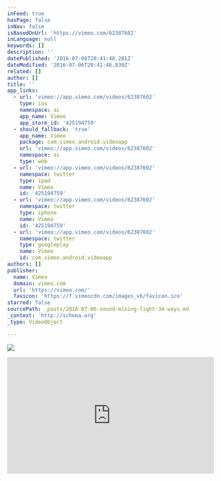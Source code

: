 ```yaml
---
inFeed: true
hasPage: false
inNav: false
isBasedOnUrl: 'https://vimeo.com/62387602'
inLanguage: null
keywords: []
description: ''
datePublished: '2016-07-06T20:41:48.281Z'
dateModified: '2016-07-06T20:41:46.830Z'
related: []
author: []
title: ''
app_links:
  - url: 'vimeo://app.vimeo.com/videos/62387602'
    type: ios
    namespace: ai
    app_name: Vimeo
    app_store_id: '425194759'
  - should_fallback: 'true'
    app_name: Vimeo
    package: com.vimeo.android.videoapp
    url: 'vimeo://app.vimeo.com/videos/62387602'
    namespace: ai
    type: web
  - url: 'vimeo://app.vimeo.com/videos/62387602'
    namespace: twitter
    type: ipad
    name: Vimeo
    id: '425194759'
  - url: 'vimeo://app.vimeo.com/videos/62387602'
    namespace: twitter
    type: iphone
    name: Vimeo
    id: '425194759'
  - url: 'vimeo://app.vimeo.com/videos/62387602'
    namespace: twitter
    type: googleplay
    name: Vimeo
    id: com.vimeo.android.videoapp
authors: []
publisher:
  name: Vimeo
  domain: vimeo.com
  url: 'https://vimeo.com/'
  favicon: 'https://f.vimeocdn.com/images_v6/favicon.ico'
starred: false
sourcePath: _posts/2016-07-06-sound-mixing-light-34-ways.md
_context: 'http://schema.org'
_type: VideoObject

---
```

![](https://the-grid-user-content.s3-us-west-2.amazonaws.com/752a5f63-ff99-4ae4-96be-82dd007fd138.jpg)

<iframe src="https://cdn.embedly.com/widgets/media.html?src=https%3A%2F%2Fplayer.vimeo.com%2Fvideo%2F62387602&amp;url=https%3A%2F%2Fvimeo.com%2F62387602&amp;image=http%3A%2F%2Fi.vimeocdn.com%2Fvideo%2F432265406_295x166.jpg&amp;key=b7d04c9b404c499eba89ee7072e1c4f7&amp;type=text%2Fhtml&amp;schema=vimeo" width="480" height="270" scrolling="no" frameborder="0" allowfullscreen="" style=""></iframe>